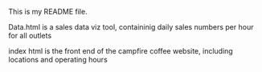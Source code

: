 This is my README file.

Data.html is a sales data viz tool, containinig daily sales numbers per hour for all outlets

index html is the front end of the campfire coffee website, including locations and operating hours
